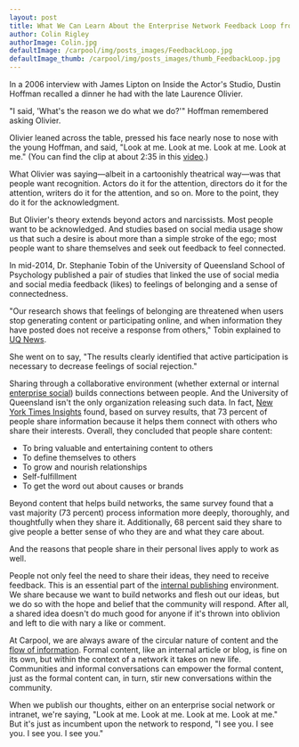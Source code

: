 ```yaml
---
layout: post
title: What We Can Learn About the Enterprise Network Feedback Loop from Dustin Hoffman
author: Colin Rigley
authorImage: Colin.jpg
defaultImage: /carpool/img/posts_images/FeedbackLoop.jpg
defaultImage_thumb: /carpool/img/posts_images/thumb_FeedbackLoop.jpg
---
```


In a 2006 interview with James Lipton on Inside the Actor's Studio, Dustin Hoffman recalled a dinner he had with the late Laurence Olivier.

<!--more-->

"I said, 'What's the reason we do what we do?'" Hoffman remembered asking Olivier.
 
Olivier leaned across the table, pressed his face nearly nose to nose with the young Hoffman, and said, "Look at me. Look at me. Look at me. Look at me." (You can find the clip at about 2:35 in this [video](https://www.youtube.com/watch?v=1M6Kh5AXF0M).)
 
What Olivier was saying—albeit in a cartoonishly theatrical way—was that people want recognition. Actors do it for the attention, directors do it for the attention, writers do it for the attention, and so on. More to the point, they do it for the acknowledgment.
 
But Olivier's theory extends beyond actors and narcissists. Most people want to be acknowledged. And studies based on social media usage show us that such a desire is about more than a simple stroke of the ego; most people want to share themselves and seek out feedback to feel connected.
 
In mid-2014, Dr. Stephanie Tobin of the University of Queensland School of Psychology published a pair of studies that linked the use of social media and social media feedback (likes) to feelings of belonging and a sense of connectedness.
 
"Our research shows that feelings of belonging are threatened when users stop generating content or participating online, and when information they have posted does not receive a response from others," Tobin explained to [UQ News](https://www.uq.edu.au/news/article/2014/04/or-not-%e2%80%93-how-facebook-affects-our-sense-of-belonging).
 
She went on to say, "The results clearly identified that active participation is necessary to decrease feelings of social rejection."
 
Sharing through a collaborative environment (whether external or internal [enterprise social](http://carpoolagency.com/articles/Being-Social-is-Like-Learning-to-eat-Vegetables.html)) builds connections between people. And the University of Queensland isn't the only organization releasing such data. In fact, [New York Times Insights](http://nytmarketing.whsites.net/mediakit/pos/) found, based on survey results, that 73 percent of people share information because it helps them connect with others who share their interests. Overall, they concluded that people share content:
 
* To bring valuable and entertaining content to others 
* To define themselves to others 
* To grow and nourish relationships 
* Self-fulfillment 
* To get the word out about causes or brands
 
Beyond content that helps build networks, the same survey found that a vast majority (73 percent) process information more deeply, thoroughly, and thoughtfully when they share it. Additionally, 68 percent said they share to give people a better sense of who they are and what they care about.
 
And the reasons that people share in their personal lives apply to work as well.

People not only feel the need to share their ideas, they need to receive feedback. This is an essential part of the [internal publishing](http://carpoolagency.com/work) environment. We share because we want to build networks and flesh out our ideas, but we do so with the hope and belief that the community will respond. After all, a shared idea doesn't do much good for anyone if it's thrown into oblivion and left to die with nary a like or comment.
 
At Carpool, we are always aware of the circular nature of content and the [flow of information](http://carpoolagency.com/articles/Effective-Communication-and-the-Information-Flow.html). Formal content, like an internal article or blog, is fine on its own, but within the context of a network it takes on new life. Communities and informal conversations can empower the formal content, just as the formal content can, in turn, stir new conversations within the community.
 
When we publish our thoughts, either on an enterprise social network or intranet, we're saying, "Look at me. Look at me. Look at me. Look at me." But it's just as incumbent upon the network to respond, "I see you. I see you. I see you. I see you."


